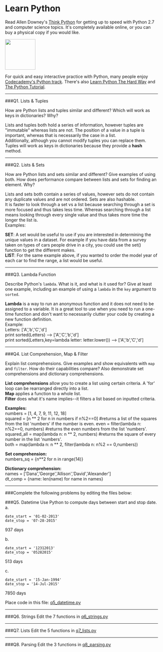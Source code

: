 # Learn Python

Read Allen Downey's [Think Python](http://www.greenteapress.com/thinkpython/) for getting up to speed with Python 2.7 and computer science topics. It's completely available online, or you can buy a physical copy if you would like.

<a href="http://www.greenteapress.com/thinkpython/"><img src="img/think_python.png" style="width: 100px;" target="_blank"></a>

For quick and easy interactive practice with Python, many people enjoy [Codecademy's Python track](http://www.codecademy.com/en/tracks/python). There's also [Learn Python The Hard Way](http://learnpythonthehardway.org/book/) and [The Python Tutorial](https://docs.python.org/2/tutorial/).

---

###Q1. Lists &amp; Tuples

How are Python lists and tuples similar and different? Which will work as keys in dictionaries? Why?

Lists and tuples both hold a series of information, however tuples are "immutable" whereas lists are not. The position of a value in a tuple is important, whereas that is necessarily the case in a list.  
Additionally, although you cannot modify tuples you can replace them.  
Tuples will work as keys in dictionaries because they provide a __hash__ method.  

---

###Q2. Lists &amp; Sets

How are Python lists and sets similar and different? Give examples of using both. How does performance compare between lists and sets for finding an element. Why?

Lists and sets both contain a series of values, however sets do not contain any duplicate values and are not ordered. Sets are also hashable.  
It is faster to look through a set vs a list because searching through a set is more focused and thus takes less time. Whereas searching through a list means looking through every single value and thus takes more time the longer the list is.  
Examples:  

**SET**: A set would be useful to use if you are interested in determining the unique values in a dataset. For example if you have data from a survey taken on types of cars people drive in a city, you could use the set() function to get the different makes.  
**LIST**: For the same example above, if you wanted to order the model year of each car to find the range, a list would be useful.  


---

###Q3. Lambda Function

Describe Python's `lambda`. What is it, and what is it used for? Give at least one example, including an example of using a `lambda` in the `key` argument to `sorted`.

**Lambda** is a way to run an anonymous function and it does not need to be assigned to a variable. It is a great tool to use when you need to run a one-time function and don't want to necessarily clutter your code by creating a new function definition.  
Example:  
Letters: ['A','b','C','d']  
print sorted(Letters) --> ['A','C','b','d']  
print sorted(Letters,key=lambda letter: letter.lower()) --> ['A','b','C','d']  

---

###Q4. List Comprehension, Map &amp; Filter

Explain list comprehensions. Give examples and show equivalents with `map` and `filter`. How do their capabilities compare? Also demonstrate set comprehensions and dictionary comprehensions.

**List comprehensions** allow you to create a list using certain criteria. A 'for' loop can be rearranged directly into a list.     
**Map** applies a function to a whole list.  
**Filter** does what it's name implies--it filters a list based on inputted criteria.  

**Examples:**  
numbers = [1, 4, 7, 9, 11, 12, 18]  
squared = [n ** 2 for n in numbers if n%2==0] #returns a list of the squares from the list 'numbers' if the number is even. 
even = filter(lambda n: n%2==0, numbers) #returns the even numbers from the list 'numbers'.   
squared_all = map(lambda n: n ** 2, numbers) #returns the square of every number in the list 'numbers'.  
both = map(lambda n: n ** 2, filter(lambda n: n%2 == 0,numbers))  

**Set comprehension:**  
numbers_sq = {n**2 for n in range(14)}  

**Dictionary comprehension:**  
names = ['Dana','George','Allison','David','Alexander']  
dt_comp = {name: len(name) for name in names}  


---

###Complete the following problems by editing the files below:

###Q5. Datetime
Use Python to compute days between start and stop date.   
a.  

```
date_start = '01-02-2013'    
date_stop = '07-28-2015'
```

937 days

b.  
```
date_start = '12312013'  
date_stop = '05282015'  
```

513 days

c.  
```
date_start = '15-Jan-1994'      
date_stop = '14-Jul-2015'  
```

7850 days

Place code in this file: [q5_datetime.py](python/q5_datetime.py)

---

###Q6. Strings
Edit the 7 functions in [q6_strings.py](python/q6_strings.py)

---

###Q7. Lists
Edit the 5 functions in [q7_lists.py](python/q7_lists.py)

---

###Q8. Parsing
Edit the 3 functions in [q8_parsing.py](python/q8_parsing.py)





